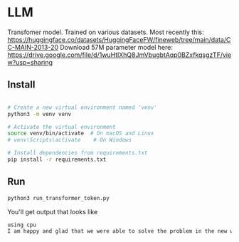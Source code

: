 # LLM
Transfomer model. Trained on various datasets. Most recently this: https://huggingface.co/datasets/HuggingFaceFW/fineweb/tree/main/data/CC-MAIN-2013-20
Download 57M parameter model here: https://drive.google.com/file/d/1wuHtlXhQ8JmVbugbtAqp0BZxfkqsgzTF/view?usp=sharing


## Install

```sh

# Create a new virtual environment named 'venv'
python3 -m venv venv

# Activate the virtual environment
source venv/bin/activate  # On macOS and Linux
# venv\Scripts\activate    # On Windows

# Install dependencies from requirements.txt
pip install -r requirements.txt


```


## Run

```sh
python3 run_transformer_token.py
```

You'll get output that looks like

```txt
using cpu
I am happy and glad that we were able to solve the problem in the new workplace. Having been in our union for over five
```

